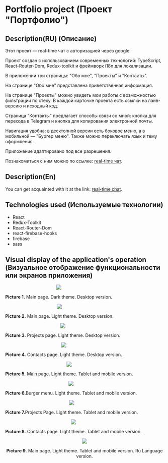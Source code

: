 # Portfolio project (Проект "Портфолио")

## Description(RU) (Описание)
Этот проект — real-time чат с авторизацией через google.

Проект создан с использованием современных технологий: TypeScript, React-Router-Dom, Redux-toolkit и фреймворк i18n для локализации.

В приложении три страницы: "Обо мне", "Проекты" и "Контакты".

На странице "Обо мне" представлена приветственная информация. 

На странице "Проекты" можно увидеть мои работы с возможностью фильтрации по стеку. В каждой карточке проекта есть ссылки на лайв-версию и исходный код.

Страница "Контакты" предлагает способы связи со мной: кнопка для перехода в Telegram и кнопка для копирования электронной почты.

Навигация удобна: в десктопной версии есть боковое меню, а в мобильной — "Бургер меню". Также можно переключать язык и тему оформления. 

Приложение адаптировано под все разрешения.

Познакомиться с ним можно по ссылке: [real-time чат](https://mp-portfolio-omega.vercel.app/). 

## Description(En)

You can get acquainted with it at the link: [real-time chat](https://mp-portfolio-omega.vercel.app/).

## Technologies used (Используемые технологии)
* React
* Redux-Toolkit
* React-Router-Dom
* react-firebase-hooks
* firebase
* sass

## Visual display of the application's operation (Визуальное отображение функциональности или экранов приложения)
<div style="display: flex; flex-direction: column; justify-content: center; align-items: flex-start;">
  <div style="text-align: center; max-width: 700px;">
    <img src="src/assets/img/projectDescription/0.MainPage(dark theme, desktop version).jpg"/>
    <p><b>Picture 1.</b> Main page. Dark theme. Desktop version.</p>
  </div>
  <div style="text-align: center; max-width: 700px;">
    <img src="src/assets/img/projectDescription/1.MainPage(light theme, desktop version).jpg"/>
    <p><b>Picture 2.</b> Main page. Light theme. Desktop version.</p>
  </div>
  <div style="text-align: center;  max-width: 700px;">
    <img src="src/assets/img/projectDescription/2.ProjectsPage(light theme, desktop version).jpg"/>
    <p><b>Picture 3.</b> Projects page. Light theme. Desktop version.</p>
  </div>
  <div style="text-align: center;  max-width: 700px;">
    <img src="src/assets/img/projectDescription/3.ContactsPage(light theme, desktop version).jpg"/>
    <p><b>Picture 4.</b> Contacts page. Light theme. Desktop version.</p>
  </div>
  <div style="text-align: center;  max-width: 700px;">
    <img src="src/assets/img/projectDescription/5.MainPage(light theme, tablet and mobile version).jpg"/>
    <p><b>Picture 5.</b> Main page. Light theme. Tablet and mobile version.</p>
  </div>
  <div style="text-align: center;  max-width: 700px;">
    <img src="src/assets/img/projectDescription/6.BurgerMenu(light theme, tablet and mobile version).jpg"/>
    <p><b>Picture 6.</b>Burger menu. Light theme. Tablet and mobile version.</p>
  </div>
  <div style="text-align: center;  max-width: 700px;">
    <img src="src/assets/img/projectDescription/7.ProjectsPage(light theme, tablet and mobile version).jpg"/>
    <p><b>Picture 7.</b>Projects Page. Light theme. Tablet and mobile version.</p>
  </div>
  <div style="text-align: center;  max-width: 700px;">
    <img src="src/assets/img/projectDescription/4.ContactsPage(light theme, tablet and mobile version).jpg"/>
    <p><b>Picture 8.</b> Contacts page. Light theme. Tablet and mobile version.</p>
  </div>
  <div style="text-align: center;  max-width: 700px;">
    <img src="src/assets/img/projectDescription/8.MainPage(light theme, tablet and mobile version, language ru).jpg"/>
    <p><b>Picture 9.</b> Main page. Light theme. Tablet and mobile version. Ru Language version.</p>
  </div>
</div>


